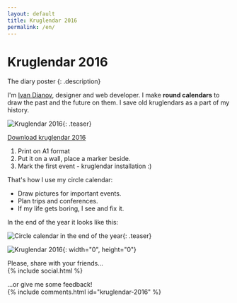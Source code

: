 ```yaml
---
layout: default
title: Kruglendar 2016
permalink: /en/
---
```


Kruglendar 2016
===

The diary poster
{: .description}

I'm <a href="mailto:{{ site.email }}" target="_blank">Ivan Dianov</a>, designer and web developer. I make **round calendars** to draw the past and the future on them. I save old kruglendars as a part of my history.

![Kruglendar 2016](../src/kruglendar-2016.png){: .teaser}

<a href="../src/kruglendar-2016.pdf" class="btn" target="_blank">Download kruglendar 2016</a>

1. Print on А1 format
1. Put it on a wall, place a marker beside.
1. Mark the first event - kruglendar installation :)

That's how I use my circle calendar:

* Draw pictures for important events.
* Plan trips and conferences.
* If my life gets boring, I see and fix it.

In the end of the year it looks like this:

![Circle calendar in the end of the year](https://cloud.githubusercontent.com/assets/797993/12012448/bee53826-ad04-11e5-8f9a-b880d8e90ca1.png){: .teaser}

![Kruglendar 2016](https://cloud.githubusercontent.com/assets/797993/11761392/50dac52a-a0da-11e5-9903-2fd0c136740b.png){: width="0", height="0"}

Please, share with your friends…
<br>
{% include social.html %}
<!--<br>-->
<!--{% include donate.html %}-->
…or give me some feedback!
<br>
{% include comments.html id="kruglendar-2016" %}
